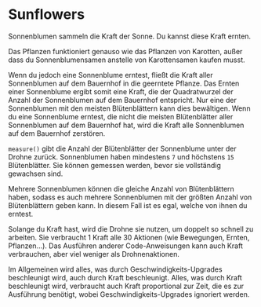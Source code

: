 # Sunflowers
Sonnenblumen sammeln die Kraft der Sonne. Du kannst diese Kraft ernten.

Das Pflanzen funktioniert genauso wie das Pflanzen von Karotten, außer dass du Sonnenblumensamen anstelle von Karottensamen kaufen musst.

Wenn du jedoch eine Sonnenblume erntest, fließt die Kraft aller Sonnenblumen auf dem Bauernhof in die geerntete Pflanze.
Das Ernten einer Sonnenblume ergibt somit eine Kraft, die der Quadratwurzel der Anzahl der Sonnenblumen auf dem Bauernhof entspricht.
Nur eine der Sonnenblumen mit den meisten Blütenblättern kann dies bewältigen.
Wenn du eine Sonnenblume erntest, die nicht die meisten Blütenblätter aller Sonnenblumen auf dem Bauernhof hat, wird die Kraft alle Sonnenblumen auf dem Bauernhof zerstören.

`measure()` gibt die Anzahl der Blütenblätter der Sonnenblume unter der Drohne zurück.
Sonnenblumen haben mindestens `7` und höchstens `15` Blütenblätter.
Sie können gemessen werden, bevor sie vollständig gewachsen sind.

Mehrere Sonnenblumen können die gleiche Anzahl von Blütenblättern haben, sodass es auch mehrere Sonnenblumen mit der größten Anzahl von Blütenblättern geben kann. In diesem Fall ist es egal, welche von ihnen du erntest.

Solange du Kraft hast, wird die Drohne sie nutzen, um doppelt so schnell zu arbeiten.
Sie verbraucht 1 Kraft alle 30 Aktionen (wie Bewegungen, Ernten, Pflanzen...).
Das Ausführen anderer Code-Anweisungen kann auch Kraft verbrauchen, aber viel weniger als Drohnenaktionen.

Im Allgemeinen wird alles, was durch Geschwindigkeits-Upgrades beschleunigt wird, auch durch Kraft beschleunigt.
Alles, was durch Kraft beschleunigt wird, verbraucht auch Kraft proportional zur Zeit, die es zur Ausführung benötigt, wobei Geschwindigkeits-Upgrades ignoriert werden.
